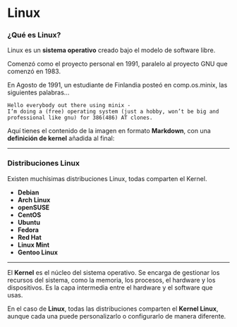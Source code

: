 # Linux

### ¿Qué es Linux?

Linux es un **sistema operativo** creado bajo el modelo de software libre.

Comenzó como el proyecto personal en 1991, paralelo al proyecto GNU que comenzó en 1983.

En Agosto de 1991, un estudiante de Finlandia posteó en comp.os.minix, las siguientes palabras...

```
Hello everybody out there using minix -
I’m doing a (free) operating system (just a hobby, won’t be big and professional like gnu) for 386(486) AT clones.
```

Aquí tienes el contenido de la imagen en formato **Markdown**, con una **definición de kernel** añadida al final:

---

### Distribuciones Linux

Existen muchísimas distribuciones Linux, todas comparten el Kernel.

* **Debian**
* **Arch Linux**
* **openSUSE**
* **CentOS**
* **Ubuntu**
* **Fedora**
* **Red Hat**
* **Linux Mint**
* **Gentoo Linux**
---
El **Kernel** es el núcleo del sistema operativo. Se encarga de gestionar los recursos del sistema, como la memoria, los procesos, el hardware y los dispositivos. Es la capa intermedia entre el hardware y el software que usas.

En el caso de **Linux**, todas las distribuciones comparten el **Kernel Linux**, aunque cada una puede personalizarlo o configurarlo de manera diferente.